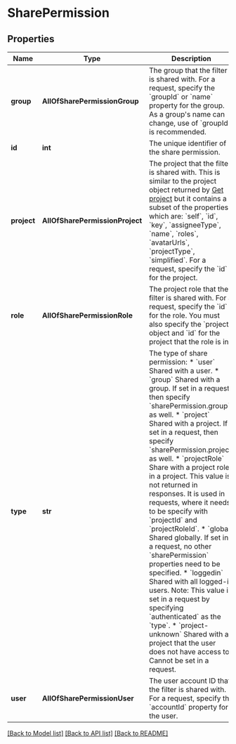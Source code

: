 # SharePermission

## Properties
Name | Type | Description | Notes
------------ | ------------- | ------------- | -------------
**group** | **AllOfSharePermissionGroup** | The group that the filter is shared with. For a request, specify the &#x60;groupId&#x60; or &#x60;name&#x60; property for the group. As a group&#x27;s name can change, use of &#x60;groupId&#x60; is recommended. | [optional] 
**id** | **int** | The unique identifier of the share permission. | [optional] 
**project** | **AllOfSharePermissionProject** | The project that the filter is shared with. This is similar to the project object returned by [Get project](#api-rest-api-3-project-projectIdOrKey-get) but it contains a subset of the properties, which are: &#x60;self&#x60;, &#x60;id&#x60;, &#x60;key&#x60;, &#x60;assigneeType&#x60;, &#x60;name&#x60;, &#x60;roles&#x60;, &#x60;avatarUrls&#x60;, &#x60;projectType&#x60;, &#x60;simplified&#x60;.   For a request, specify the &#x60;id&#x60; for the project. | [optional] 
**role** | **AllOfSharePermissionRole** | The project role that the filter is shared with.   For a request, specify the &#x60;id&#x60; for the role. You must also specify the &#x60;project&#x60; object and &#x60;id&#x60; for the project that the role is in. | [optional] 
**type** | **str** | The type of share permission:   *  &#x60;user&#x60; Shared with a user.  *  &#x60;group&#x60; Shared with a group. If set in a request, then specify &#x60;sharePermission.group&#x60; as well.  *  &#x60;project&#x60; Shared with a project. If set in a request, then specify &#x60;sharePermission.project&#x60; as well.  *  &#x60;projectRole&#x60; Share with a project role in a project. This value is not returned in responses. It is used in requests, where it needs to be specify with &#x60;projectId&#x60; and &#x60;projectRoleId&#x60;.  *  &#x60;global&#x60; Shared globally. If set in a request, no other &#x60;sharePermission&#x60; properties need to be specified.  *  &#x60;loggedin&#x60; Shared with all logged-in users. Note: This value is set in a request by specifying &#x60;authenticated&#x60; as the &#x60;type&#x60;.  *  &#x60;project-unknown&#x60; Shared with a project that the user does not have access to. Cannot be set in a request. | 
**user** | **AllOfSharePermissionUser** | The user account ID that the filter is shared with. For a request, specify the &#x60;accountId&#x60; property for the user. | [optional] 

[[Back to Model list]](../README.md#documentation-for-models) [[Back to API list]](../README.md#documentation-for-api-endpoints) [[Back to README]](../README.md)


